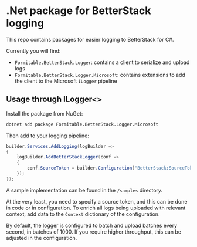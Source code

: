 # .Net package for BetterStack logging

This repo contains packages for easier logging to BetterStack for C#.

Currently you will find:

* `Formitable.BetterStack.Logger`: contains a client to serialize and upload logs
* `Formitable.BetterStack.Logger.Microsoft`: contains extensions to add the client to the Microsoft `ILogger` pipeline

## Usage through ILogger<>

Install the package from NuGet:

```bash
dotnet add package Formitable.BetterStack.Logger.Microsoft
```

Then add to your logging pipeline:

```csharp
builder.Services.AddLogging(logBuilder =>
{
    logBuilder.AddBetterStackLogger(conf =>
    {
        conf.SourceToken = builder.Configuration["BetterStack:SourceToken"];
    });
});
```

A sample implementation can be found in the `/samples` directory.

At the very least, you need to specify a source token, and this can be done in code or in configuration.
To enrich all logs being uploaded with relevant context, add data to the `Context` dictionary of the configuration.

By default, the logger is configured to batch and upload batches every second, in batches of 1000. If you require higher throughput, this can be adjusted in the configuration.
